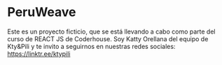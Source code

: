 # PeruWeave
Este es un proyecto ficticio, que se está llevando a cabo como parte del curso de REACT JS de Coderhouse.  Soy Katty Orellana del equipo de Kty&amp;Pili y te invito a seguirnos en nuestras redes sociales: https://linktr.ee/ktypili
